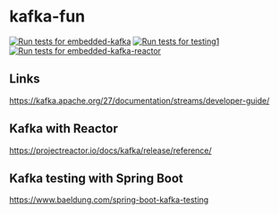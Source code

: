 # kafka-fun
[![Run tests for embedded-kafka](https://github.com/starnowski/kafka-fun/actions/workflows/embedded-kafka.yml/badge.svg)](https://github.com/starnowski/kafka-fun/actions/workflows/embedded-kafka.yml)
[![Run tests for testing1](https://github.com/starnowski/kafka-fun/actions/workflows/testing1.yml/badge.svg)](https://github.com/starnowski/kafka-fun/actions/workflows/testing1.yml)
[![Run tests for embedded-kafka-reactor](https://github.com/starnowski/kafka-fun/actions/workflows/embedded-kafka-reactor.yml/badge.svg)](https://github.com/starnowski/kafka-fun/actions/workflows/embedded-kafka-reactor.yml)

## Links
https://kafka.apache.org/27/documentation/streams/developer-guide/

## Kafka with Reactor
https://projectreactor.io/docs/kafka/release/reference/

## Kafka testing with Spring Boot
https://www.baeldung.com/spring-boot-kafka-testing